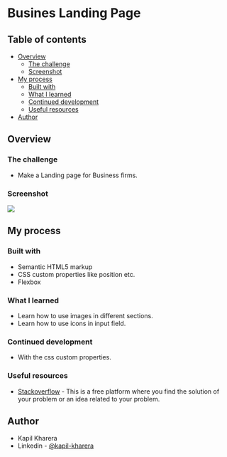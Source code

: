 # Busines Landing Page

## Table of contents

  - [Overview](#overview)
    - [The challenge](#the-challenge)
    - [Screenshot](#screenshot)
  - [My process](#my-process)
    - [Built with](#built-with)
    - [What I learned](#what-i-learned)
    - [Continued development](#continued-development)
    - [Useful resources](#useful-resources)
  - [Author](#author)


## Overview

### The challenge

- Make a Landing page for Business firms.

### Screenshot

![](./Screenshot-Project-12.png)


## My process

### Built with

- Semantic HTML5 markup
- CSS custom properties like position etc.
- Flexbox

### What I learned

- Learn how to use images in different sections.
- Learn how to use icons in input field.


### Continued development

- With the css custom properties.

### Useful resources

- [Stackoverflow](https://stackoverflow.com/) - This is a free platform where you find the solution of your problem or an idea related to your problem.


## Author

- Kapil Kharera
- Linkedin - [@kapil-kharera](https://www.linkedin.com/in/kapil-kharera-191b83245/)

